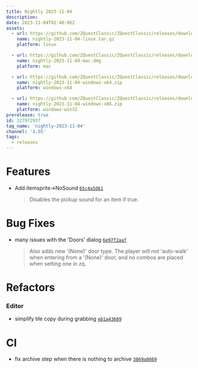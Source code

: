 ```yaml
---
title: Nightly 2023-11-04
description: 
date: 2023-11-04T02:40:06Z
assets: 
  - url: https://github.com/ZQuestClassic/ZQuestClassic/releases/download/nightly-2023-11-04/nightly-2023-11-04-linux.tar.gz
    name: nightly-2023-11-04-linux.tar.gz
    platform: linux

  - url: https://github.com/ZQuestClassic/ZQuestClassic/releases/download/nightly-2023-11-04/nightly-2023-11-04-mac.dmg
    name: nightly-2023-11-04-mac.dmg
    platform: mac

  - url: https://github.com/ZQuestClassic/ZQuestClassic/releases/download/nightly-2023-11-04/nightly-2023-11-04-windows-x64.zip
    name: nightly-2023-11-04-windows-x64.zip
    platform: windows-x64

  - url: https://github.com/ZQuestClassic/ZQuestClassic/releases/download/nightly-2023-11-04/nightly-2023-11-04-windows-x86.zip
    name: nightly-2023-11-04-windows-x86.zip
    platform: windows-win32
prerelease: true
id: 127972937
tag_name: 'nightly-2023-11-04'
channel: '2.55'
tags:
  - releases
---
```




# Features

- Add itemsprite->NoSound [`65c4a5d61`](https://github.com/ZQuestClassic/ZQuestClassic/commit/65c4a5d61181a093576dde2199a2360dc48f1896)
   &nbsp;
   >Disables the pickup sound for an item if true. 
   >

# Bug Fixes

- many issues with the 'Doors' dialog [`6e97f2aaf`](https://github.com/ZQuestClassic/ZQuestClassic/commit/6e97f2aafd15d463616c4adce22bfe483428391c)
   &nbsp;
   >Also adds new '(None)' door type. The player will not 'auto-walk' when entering from a '(None)' door, and no combos are placed when setting one in zq. 
   >

# Refactors

### Editor

- simplify tile copy during grabbing [`eb1a43609`](https://github.com/ZQuestClassic/ZQuestClassic/commit/eb1a4360995bd7f358786555f1556f2963f42f2c)

# CI

- fix archive step when there is nothing to archive [`3869a0869`](https://github.com/ZQuestClassic/ZQuestClassic/commit/3869a08698262e68b06e0eedb929c390e765388c)

